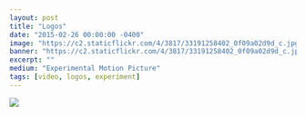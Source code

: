```yaml
---
layout: post
title: "Logos"
date: "2015-02-26 00:00:00 -0400"
image: "https://c2.staticflickr.com/4/3817/33191258402_0f09a02d9d_c.jpg"
banner: "https://c2.staticflickr.com/4/3817/33191258402_0f09a02d9d_c.jpg"
excerpt: ""
medium: "Experimental Motion Picture"
tags: [video, logos, experiment]
---
```


![](https://vimeo.com/120701640)
